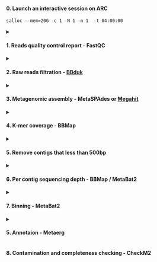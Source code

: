 #### 0. Launch an interactive session on ARC

    salloc --mem=20G -c 1 -N 1 -n 1  -t 04:00:00

<details>
<summary>
    
#### 1. Reads quality control report - FastQC </summary>
##### 1.1 FastQC Installation

    conda create --prefix ~/bio/bin/fastqc_env
    conda activate ~/bio/bin/fastqc_env
    conda install -c bioconda fastqc
    fastqc -h  
Check [here](https://www.bioinformatics.babraham.ac.uk/projects/fastqc/Help/) for FastQC documentation.

##### 1.2 Slurm - fastqc.slurm

    #!/bin/bash
    #SBATCH --job-name=fastqc      # Job name
    #SBATCH --output=%x.log  # Job's standard output and error log
    #SBATCH --nodes=1             # Run all processes on a single node
    #SBATCH --ntasks=1            # Run 1 tasks
    #SBATCH --cpus-per-task=16    # Number of CPU cores per task
    #SBATCH --mem=50G            # Job memory request
    #SBATCH --time=50:00:00       # processing 20 paired-end Illumina reads spends 30 min
    #SBATCH --mail-user=lianchun.yi1@ucalgary.ca  # Send the job information to this email
    #SBATCH --mail-type=ALL                       # Send the type: <BEGIN><FAIL><END>
    pwd; hostname; date

    conda activate ~/bio/bin/fastqc_env
    cd /work/ebg_lab/eb/Lianchun/shotgun_2024Aug
    fastqc *.gz -o ./out_put --svg --noextract -t 16 -k

Results will be saved in /work/ebg_lab/eb/Lianchun/shotgun_2024Aug/out_put
</details>

<details>
<summary>

#### 2. Raw reads filtration - [BBduk](https://jgi.doe.gov/data-and-tools/software-tools/bbtools/bb-tools-user-guide/bbduk-guide/) </summary>
##### 2.1 Installation
**BBMap**
    
    wget https://sourceforge.net/projects/bbmap/files/BBMap_39.10.tar.gz/download -O BBMap.tar.gz
    tar -xvzf BBMap.tar.gz
    rm BBMap.tar.gz
    nano ~/.bashrc # export PATH=$PATH:/home/lianchun.yi1/software/bbmap
    source ~/.bashrc
    bbmap.sh --version

Once BBMap is installed, we can directly use **BBNorm** for read normalization, **BBMerge** for merging overlapping reads, or **BBduk** for raw reads filtration.

##### 2.1 Slurm - ftm.slurm

    #!/bin/bash
    #SBATCH --job-name=BBduk_ftm      # Job name
    #SBATCH --output=%x.log  # Job's standard output and error log
    #SBATCH --nodes=1             # Run all processes on a single node
    #SBATCH --ntasks=1            # Run 1 tasks
    #SBATCH --cpus-per-task=32    # Number of CPU cores per task
    #SBATCH --mem=50G            # Job memory request
    #SBATCH --time=24:00:00       # processing 20 paired-end Illumina reads spends 21 min
    #SBATCH --mail-user=lianchun.yi1@ucalgary.ca  # Send the job information to this email
    #SBATCH --mail-type=ALL                       # Send the type: <BEGIN><FAIL><END>
    pwd; hostname; date

    cd /work/ebg_lab/eb/Lianchun/shotgun_2024Aug

    bbduk.sh in1=Li49157-LY-2024Aug-SedTrip1_S6_R1_001.fastq.gz in2=Li49157-LY-2024Aug-SedTrip1_S6_R2_001.fastq.gz out1=Li49157_trimmed_R1.fastq.gz out2=Li49157_trimmed_R2.fastq.gz ftm=5 t=32

The output file name is Li491xx_**trimmed**_Rx.fastq.gz.

##### 2.2 Slurm - clip.slurm

    #!/bin/bash
    #SBATCH --job-name=BBduk_clip      # Job name
    #SBATCH --output=%x.log  # Job's standard output and error log
    #SBATCH --nodes=1             # Run all processes on a single node
    #SBATCH --ntasks=1            # Run 1 tasks
    #SBATCH --cpus-per-task=32    # Number of CPU cores per task
    #SBATCH --mem=50G            # Job memory request
    #SBATCH --time=24:00:00       # processing 20 paired-end Illumina reads spends 40 min
    #SBATCH --mail-user=lianchun.yi1@ucalgary.ca  # Send the job information to this email
    #SBATCH --mail-type=ALL                       # Send the type: <BEGIN><FAIL><END>
    pwd; hostname; date

    cd /work/ebg_lab/eb/Lianchun/shotgun_2024Aug

    for sample in Li49157 Li49158 Li49159 Li49160 Li49161 Li49162 Li49163 Li49164 Li49165 Li49166
    do
        bbduk.sh \
            in1=${sample}_trimmed_R1.fastq.gz \
            in2=${sample}_trimmed_R2.fastq.gz \
            out1=${sample}_clip_R1.fastq.gz \
            out2=${sample}_clip_R2.fastq.gz \
            tbo tpe k=23 mink=11 hdist=1 ktrim=r t=32
    done

The name of the output file is Li491xx_**clip**_Rx.fastq.gz.

##### 2.3 Slurm - phix.slurm

    #!/bin/bash
    #SBATCH --job-name=BBduk_phix      # Job name
    #SBATCH --output=%x.log  # Job's standard output and error log
    #SBATCH --nodes=1             # Run all processes on a single node
    #SBATCH --ntasks=1            # Run 1 tasks
    #SBATCH --cpus-per-task=32    # Number of CPU cores per task
    #SBATCH --mem=50G            # Job memory request
    #SBATCH --time=24:00:00       # processing 20 paired-end Illumina reads spends 1.5 hours
    #SBATCH --mail-user=lianchun.yi1@ucalgary.ca  # Send the job information to this email
    #SBATCH --mail-type=ALL                       # Send the type: <BEGIN><FAIL><END>
    pwd; hostname; date

    cd /work/ebg_lab/eb/Lianchun/shotgun_2024Aug

    for sample in Li49157 Li49158 Li49159 Li49160 Li49161 Li49162 Li49163 Li49164 Li49165 Li49166
    do
      bbduk.sh in1=${sample}_clip_R1.fastq.gz in2=${sample}_clip_R2.fastq.gz \
               out1=${sample}_unmached_R1.fastq.gz out2=${sample}_unmached_R2.fastq.gz \
               outm1=${sample}_matched_R1.fastq.gz outm2=${sample}_matched_R2.fastq.gz \
               ref=~/software/bbmap/resources/phix174_ill.ref.fa.gz k=31 hdist=1 t=32
    done

Keep the output files whose names are Li491xx_**unmached**_Rx.fastq.gz.

##### 2.4 Slurm - 3low_clip.slurm

    #!/bin/bash
    #SBATCH --job-name=BBduk_3low_clip      # Job name
    #SBATCH --output=%x.log  # Job's standard output and error log
    #SBATCH --nodes=1             # Run all processes on a single node
    #SBATCH --ntasks=1            # Run 1 tasks
    #SBATCH --cpus-per-task=32    # Number of CPU cores per task
    #SBATCH --mem=50G            # Job memory request
    #SBATCH --time=24:00:00       # processing 20 paired-end Illumina reads spends 20 min
    #SBATCH --mail-user=lianchun.yi1@ucalgary.ca  # Send the job information to this email
    #SBATCH --mail-type=ALL                       # Send the type: <BEGIN><FAIL><END>
    pwd; hostname; date

    cd /work/ebg_lab/eb/Lianchun/shotgun_2024Aug

    for sample in Li49157 Li49158 Li49159 Li49160 Li49161 Li49162 Li49163 Li49164 Li49165 Li49166; do
        bbduk.sh in=${sample}_unmached_R1.fastq.gz out=${sample}_clean_R1.fastq.gz qtrim=rl trimq=15 minlength=30 t=32
        bbduk.sh in=${sample}_unmached_R2.fastq.gz out=${sample}_clean_R2.fastq.gz qtrim=rl trimq=15 minlength=30 t=32
    done

The name of the output file is Li491xx_**clean**_Rx.fastq.gz.

</details>

<details>
<summary>

#### 3. Metagenomic assembly - MetaSPAdes or [Megahit](https://github.com/voutcn/megahit)</summary>
##### 3.1 Installation
**MetaSPAdes** is a module in SPAde. The steps for installing the SPAde are shown here.

    wget https://github.com/ablab/spades/releases/download/v4.0.0/SPAdes-4.0.0-Linux.tar.gz
    tar -xzf SPAdes-4.0.0-Linux.tar.gz
    rm SPAdes-4.0.0-Linux.tar.gz
    nano ~/.bashrc # export PATH=$PATH:/home/lianchun.yi1/software/SPAdes-4.0.0-Linux/bin
    source ~/bio/bin/3.10_python-env/bin/activate # minimal supported python version is 3.8
    spades.py --test

**Megahit**

    conda install -c bioconda megahit
    megahit --version

##### 3.2 Slurm
**metaSPAdes.slurm**

    #!/bin/bash
    #SBATCH --job-name=metaspades_separate_unmerged      # Job name
    #SBATCH --output=%x.log  # Job's standard output and error log
    #SBATCH --nodes=1             # Run all processes on a single node
    #SBATCH --ntasks=1            # Run 1 tasks
    #SBATCH --cpus-per-task=32    # Number of CPU cores per task
    #SBATCH --mem=100G            # Job memory request
    #SBATCH --time=24:00:00       # processing 20 paired-end Illumina reads spends x hours
    #SBATCH --mail-user=lianchun.yi1@ucalgary.ca  # Send the job information to this email
    #SBATCH --mail-type=ALL                       # Send the type: <BEGIN><FAIL><END>
    pwd; hostname; date

    source ~/bio/bin/3.10_python-env/bin/activate
    cd /work/ebg_lab/eb/Lianchun/shotgun_2024Aug

    samples=("Li49157-LY-2024Aug-SedTrip1_S6" "Li49158-LY-2024Aug-SedTrip2_S7" "Li49159-LY-2024Aug-SedTrip3_S8"
         "Li49160-LY-2024Aug-MatSite1_S9" "Li49161-LY-2024Aug-MatSite3_S10" "Li49162-LY-2024Aug-MatSite4_S11"
         "Li49163-LY-2024Aug-MatSite5_S12" "Li49164-LY-2024Aug-MatSite6_S13" "Li49165-LY-2024Aug-MatSite7_S14"
         "Li49166-LY-2024Aug-MatSite8_S15")


    main_output_dir="./metaspades_assembly"


    for sample in "${samples[@]}"; do
        R1="unmerged_norm_${sample}_R1.fastq.gz"
        R2="unmerged_norm_${sample}_R2.fastq.gz"
        output_dir="$main_output_dir/${sample}_separate_unmerged"
        mkdir -p "$output_dir"
        spades.py --meta -1 $R1 -2 $R2 -o $output_dir --threads 32
    done

**megahit_separate.slurm**

    #!/bin/bash
    #SBATCH --job-name=megahit_sperate      # Job name
    #SBATCH --output=%x.log  # Job's standard output and error log
    #SBATCH --nodes=1             # Run all processes on a single node
    #SBATCH --ntasks=1            # Run 1 tasks
    #SBATCH --cpus-per-task=32    # Number of CPU cores per task
    #SBATCH --mem=50G            # Job memory request
    #SBATCH --time=100:00:00       # processing 20 paired-end Illumina reads spends 3 days
    #SBATCH --mail-user=lianchun.yi1@ucalgary.ca  # Send the job information to this email
    #SBATCH --mail-type=ALL                       # Send the type: <BEGIN><FAIL><END>
    pwd; hostname; date

    cd /work/ebg_lab/eb/Lianchun/shotgun_2024Aug
    module load megahit/1.2.9

    gunzip *_clean_R1.fastq.gz
    gunzip *_clean_R2.fastq.gz

    for i in {57..66}; do
        SAMPLE="Li491${i}"
        megahit -1 ${SAMPLE}_clean_R1.fastq -2 ${SAMPLE}_clean_R2.fastq -o ./megahit_assembly/separate/${SAMPLE}_output -t 32 --continue
    done

The output contig file *final.contigs.fa* is in ./megahit_assembly/separate/Li491xx_output. Metaerg prefer to accept one ".".
Change the name of the contigs accordingly (Li491xx.fa) and move them to ./shotgun_2024Aug.

**megahit_co-assemble.slurm**



</details>

<details>
<summary>
    
#### 4. K-mer coverage - BBMap </summary>
##### 4.1 Installation
Please refer to BBMap
##### 4.2 Slurm
**kmercoverage.slurm**

    #!/bin/bash
    #SBATCH --job-name=kmercoverage     # Job name
    #SBATCH --output=%x.log  # Job's standard output and error log
    #SBATCH --nodes=1             # Run all processes on a single node
    #SBATCH --ntasks=1            # Run 1 tasks
    #SBATCH --cpus-per-task=32    # Number of CPU cores per task
    #SBATCH --mem=50G            # Job memory request
    #SBATCH --time=24:00:00       # processing 20 paired-end Illumina reads spends 13 h
    #SBATCH --mail-user=lianchun.yi1@ucalgary.ca  # Send the job information to this email
    #SBATCH --mail-type=ALL                       # Send the type: <BEGIN><FAIL><END>
    pwd; hostname; date

    cd /work/ebg_lab/eb/Lianchun/shotgun_2024Aug

    for r1_file in *R1.fastq; do
        r2_file="${r1_file/_R1/_R2}"
        paired_output_r1="${r1_file/_R1.fastq/_paired_R1.fastq}"
        paired_output_r2="${r1_file/_R1.fastq/_paired_R2.fastq}"
        repair.sh in1="${r1_file}" in2="${r2_file}" out1="${paired_output_r1}" out2="${paired_output_r2}"
    done

    for i in {49157..49166}; do
        kmercoverage.sh in=Li${i}_clean_paired_R1.fastq in2=Li${i}_clean_paired_R2.fastq \
        out=Li${i}_kmer.fastq hist=Li${i}_hist.txt
    done

Check the Li491xx_hist.txt files for Raw_Count and Unique_Kmers.
</details>

<details>
<summary>

#### 5. Remove contigs that less than 500bp </summary>

    source ~/bio/bin/3.10_python-env/bin/activate
    python remove_short_contigs.py
    rm Li*.fa

Keep the filtered_Li491*.fa files for further analysis.

</details>

<details>
<summary>

#### 6. Per contig sequencing depth - BBMap / MetaBat2  </summary>
**MetaBat2** Installation

    mamba create --name metabat2
    mamba activate metabat2
    mamba install metabat2
    mamba update metabat2
    
**bbmap.slurm**

    






</details>


<details>
<summary>
    


#### 7. Binning - MetaBat2 


<details>
<summary>

#### 5. Annotaion - Metaerg </summary>
##### 5.1 [Installation](https://github.com/Wednesdaysama/evolutionary_adaptation/blob/main/installation.md)
##### 5.2 Slurm - metaerg.slurm
Make a metaerg directory under shotgun_2024Aug. Replace all ./megahit_assembly/separate/Li491xx_output/*final.contigs.fa* names with *Li491xx.fa*. And move them to ./metaerg. 


</details>

#### 8. Contamination and completeness checking - CheckM2


